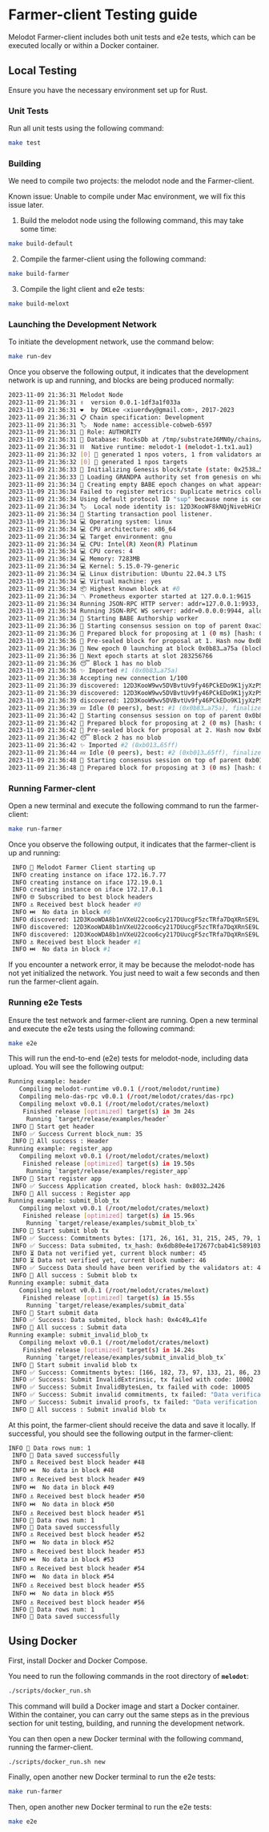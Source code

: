 # Farmer-client Testing guide

Melodot Farmer-client includes both unit tests and e2e tests, which can be executed locally or within a Docker container.

## ****Local Testing****

Ensure you have the necessary environment set up for Rust.

### ****Unit Tests****

Run all unit tests using the following command:

```bash
make test
```

### Building

We need to compile two projects: the melodot node and the Farmer-client. 

Known issue: Unable to compile under Mac environment, we will fix this issue later.

1. Build the melodot node using the following command, this may take some time:

```bash
make build-default
```

2. Compile the farmer-client using the following command:

```bash
make build-farmer
```

3. Compile the light client and e2e tests:

```bash
make build-meloxt
```

### ****Launching the Development Network****

To initiate the development network, use the command below:

```bash
make run-dev
```

Once you observe the following output, it indicates that the development network is up and running, and blocks are being produced normally:

```bash
2023-11-09 21:36:31 Melodot Node    
2023-11-09 21:36:31 ✌️  version 0.0.1-1df3a1f033a    
2023-11-09 21:36:31 ❤️  by DKLee <xiuerdwy@gmail.com>, 2017-2023    
2023-11-09 21:36:31 📋 Chain specification: Development    
2023-11-09 21:36:31 🏷  Node name: accessible-cobweb-6597    
2023-11-09 21:36:31 👤 Role: AUTHORITY    
2023-11-09 21:36:31 💾 Database: RocksDb at /tmp/substrateJ6MN0y/chains/dev/db/full    
2023-11-09 21:36:31 ⛓  Native runtime: melodot-1 (melodot-1.tx1.au1)    
2023-11-09 21:36:32 [0] 💸 generated 1 npos voters, 1 from validators and 0 nominators    
2023-11-09 21:36:32 [0] 💸 generated 1 npos targets    
2023-11-09 21:36:33 🔨 Initializing Genesis block/state (state: 0x2538…5e46, header-hash: 0xac37…e2d5)    
2023-11-09 21:36:33 👴 Loading GRANDPA authority set from genesis on what appears to be first startup.    
2023-11-09 21:36:34 👶 Creating empty BABE epoch changes on what appears to be first startup.    
2023-11-09 21:36:34 Failed to register metrics: Duplicate metrics collector registration attempted    
2023-11-09 21:36:34 Using default protocol ID "sup" because none is configured in the chain specs    
2023-11-09 21:36:34 🏷  Local node identity is: 12D3KooWF8kNQjNivebHiCnTvkACt2SrNW6uEkJbyxWqzu1PAbVg    
2023-11-09 21:36:34 🚀 Starting transaction pool listener.    
2023-11-09 21:36:34 💻 Operating system: linux    
2023-11-09 21:36:34 💻 CPU architecture: x86_64    
2023-11-09 21:36:34 💻 Target environment: gnu    
2023-11-09 21:36:34 💻 CPU: Intel(R) Xeon(R) Platinum    
2023-11-09 21:36:34 💻 CPU cores: 4    
2023-11-09 21:36:34 💻 Memory: 7283MB    
2023-11-09 21:36:34 💻 Kernel: 5.15.0-79-generic    
2023-11-09 21:36:34 💻 Linux distribution: Ubuntu 22.04.3 LTS    
2023-11-09 21:36:34 💻 Virtual machine: yes    
2023-11-09 21:36:34 📦 Highest known block at #0    
2023-11-09 21:36:34 〽️ Prometheus exporter started at 127.0.0.1:9615    
2023-11-09 21:36:34 Running JSON-RPC HTTP server: addr=127.0.0.1:9933, allowed origins=["*"]    
2023-11-09 21:36:34 Running JSON-RPC WS server: addr=0.0.0.0:9944, allowed origins=["*"]    
2023-11-09 21:36:34 👶 Starting BABE Authorship worker    
2023-11-09 21:36:36 🙌 Starting consensus session on top of parent 0xac37c22f067cbea3a82a9952ed61a40a0a32eabb4a46fa96ebc230e63855e2d5    
2023-11-09 21:36:36 🎁 Prepared block for proposing at 1 (0 ms) [hash: 0x94cbc9ee49438476b9291ed9ea4dd722201bff89aaa61c803a6a484e218e3c82; parent_hash: 0xac37…e2d5; extrinsics (1): [0x6d27…d03d]]    
2023-11-09 21:36:36 🔖 Pre-sealed block for proposal at 1. Hash now 0x0b832715fa87a6e813606832ab364150830465fae6fd43f9b740763ba0eba75a, previously 0x94cbc9ee49438476b9291ed9ea4dd722201bff89aaa61c803a6a484e218e3c82.    
2023-11-09 21:36:36 👶 New epoch 0 launching at block 0x0b83…a75a (block slot 283256166 >= start slot 283256166).    
2023-11-09 21:36:36 👶 Next epoch starts at slot 283256766    
2023-11-09 21:36:36 😴 Block 1 has no blob    
2023-11-09 21:36:36 ✨ Imported #1 (0x0b83…a75a)    
2023-11-09 21:36:38 Accepting new connection 1/100
2023-11-09 21:36:39 discovered: 12D3KooW9wv5DVBvtUv9fy46PCkEDo9K1jyXzPS3SKiBbhW4rfty /ip4/172.19.0.1/tcp/4418    
2023-11-09 21:36:39 discovered: 12D3KooW9wv5DVBvtUv9fy46PCkEDo9K1jyXzPS3SKiBbhW4rfty /ip4/172.16.7.77/tcp/4418    
2023-11-09 21:36:39 discovered: 12D3KooW9wv5DVBvtUv9fy46PCkEDo9K1jyXzPS3SKiBbhW4rfty /ip4/172.17.0.1/tcp/4418    
2023-11-09 21:36:39 💤 Idle (0 peers), best: #1 (0x0b83…a75a), finalized #0 (0xac37…e2d5), ⬇ 0 ⬆ 0    
2023-11-09 21:36:42 🙌 Starting consensus session on top of parent 0x0b832715fa87a6e813606832ab364150830465fae6fd43f9b740763ba0eba75a    
2023-11-09 21:36:42 🎁 Prepared block for proposing at 2 (0 ms) [hash: 0x28b41376f2b51efd8def9083bffc3e5c5f98f15d266dfb1986172de9e09e26fc; parent_hash: 0x0b83…a75a; extrinsics (1): [0x57d3…a11a]]    
2023-11-09 21:36:42 🔖 Pre-sealed block for proposal at 2. Hash now 0xb0134001cfed9449650f3c8c6af26230dd2d6ac682b06391b5ec4187c4e365ff, previously 0x28b41376f2b51efd8def9083bffc3e5c5f98f15d266dfb1986172de9e09e26fc.    
2023-11-09 21:36:42 😴 Block 2 has no blob    
2023-11-09 21:36:42 ✨ Imported #2 (0xb013…65ff)    
2023-11-09 21:36:44 💤 Idle (0 peers), best: #2 (0xb013…65ff), finalized #0 (0xac37…e2d5), ⬇ 0 ⬆ 0    
2023-11-09 21:36:48 🙌 Starting consensus session on top of parent 0xb0134001cfed9449650f3c8c6af26230dd2d6ac682b06391b5ec4187c4e365ff    
2023-11-09 21:36:48 🎁 Prepared block for proposing at 3 (0 ms) [hash: 0x73880cfd4f67132321ac78829d30389869c233e8ba528c6b19627ef4b7db8c48; parent_hash: 0xb013…65ff; extrinsics (1): [0xb35b…16f5]]   
```

### ****Running Farmer-clent****

Open a new terminal and execute the following command to run the farmer-client:

```bash
make run-farmer
```

Once you observe the following output, it indicates that the farmer-client is up and running:

```bash
 INFO 🚀 Melodot Farmer Client starting up    
 INFO creating instance on iface 172.16.7.77    
 INFO creating instance on iface 172.19.0.1    
 INFO creating instance on iface 172.17.0.1    
 INFO 🌐 Subscribed to best block headers    
 INFO ⚓ Received best block header #0    
 INFO ⏭️  No data in block #0    
 INFO discovered: 12D3KooWDA8b1nVXeU22coo6cy217DUucgF5zcTRfa7DqXRnSE9L /ip4/172.16.7.77/tcp/4417    
 INFO discovered: 12D3KooWDA8b1nVXeU22coo6cy217DUucgF5zcTRfa7DqXRnSE9L /ip4/172.17.0.1/tcp/4417    
 INFO discovered: 12D3KooWDA8b1nVXeU22coo6cy217DUucgF5zcTRfa7DqXRnSE9L /ip4/172.19.0.1/tcp/4417    
 INFO ⚓ Received best block header #1    
 INFO ⏭️  No data in block #1    
```

If you encounter a network error, it may be because the melodot-node has not yet initialized the network. You just need to wait a few seconds and then run the farmer-client again.

### ****Running e2e Tests****

Ensure the test network and farmer-client are running. Open a new terminal and execute the e2e tests using the following command:

```bash
make e2e
```

This will run the end-to-end (e2e) tests for melodot-node, including data upload. You will see the following output:

```bash
Running example: header
   Compiling melodot-runtime v0.0.1 (/root/melodot/runtime)
   Compiling melo-das-rpc v0.0.1 (/root/melodot/crates/das-rpc)
   Compiling meloxt v0.0.1 (/root/melodot/crates/meloxt)
    Finished release [optimized] target(s) in 3m 24s
     Running `target/release/examples/header`
 INFO 🌟 Start get header    
 INFO ✅ Success Current block_num: 35    
 INFO 💯 All success : Header    
Running example: register_app
   Compiling meloxt v0.0.1 (/root/melodot/crates/meloxt)
    Finished release [optimized] target(s) in 19.50s
     Running `target/release/examples/register_app`
 INFO 🌟 Start register app     
 INFO ✅ Success Application created, block hash: 0x8032…2426    
 INFO 💯 All success : Register app    
Running example: submit_blob_tx
   Compiling meloxt v0.0.1 (/root/melodot/crates/meloxt)
    Finished release [optimized] target(s) in 15.96s
     Running `target/release/examples/submit_blob_tx`
 INFO 🌟 Start submit blob tx    
 INFO ✅ Success: Commitments bytes: [171, 26, 161, 31, 215, 245, 79, 117, 106, 34, 232, 99, 28, 0, 229, 164, 6, 136, 85, 40, 22, 77, 143, 120, 175, 238, 104, 50, 7, 50, 218, 226, 191, 226, 69, 52, 179, 38, 228, 236, 179, 122, 101, 10, 130, 105, 126, 189]    
 INFO ✅ Success: Data submited, tx_hash: 0x6db80e4e172677cbab41c5891035b8bdef538a7b05d7f24f2e0b43197dc5bcc8    
 INFO ⏳ Data not verified yet, current block number: 45    
 INFO ⏳ Data not verified yet, current block number: 46    
 INFO ✅ Success Data should have been verified by the validators at: 47    
 INFO 💯 All success : Submit blob tx    
Running example: submit_data
   Compiling meloxt v0.0.1 (/root/melodot/crates/meloxt)
    Finished release [optimized] target(s) in 15.55s
     Running `target/release/examples/submit_data`
 INFO 🌟 Start submit data    
 INFO ✅ Success: Data submited, block hash: 0x4c49…41fe    
 INFO 💯 All success : Submit data    
Running example: submit_invalid_blob_tx
   Compiling meloxt v0.0.1 (/root/melodot/crates/meloxt)
    Finished release [optimized] target(s) in 14.24s
     Running `target/release/examples/submit_invalid_blob_tx`
 INFO 🌟 Start submit invalid blob tx    
 INFO ✅ Success: Commitments bytes: [166, 182, 73, 97, 133, 21, 86, 237, 128, 28, 102, 130, 250, 210, 22, 184, 0, 123, 104, 160, 30, 122, 92, 38, 197, 190, 67, 98, 134, 77, 243, 183, 214, 132, 242, 125, 137, 179, 229, 153, 160, 233, 193, 101, 224, 104, 102, 143]    
 INFO ✅ Success: Submit InvalidExtrinsic, tx failed with code: 10002    
 INFO ✅ Success: Submit InvalidBytesLen, tx failed with code: 10005    
 INFO ✅ Success: Submit invalid commitments, tx failed: "Data verification failed. Please check your data and try again."    
 INFO ✅ Success: Submit invalid proofs, tx failed: "Data verification failed. Please check your data and try again."    
 INFO 💯 All success : Submit invalid blob tx
```

At this point, the farmer-client should receive the data and save it locally. If successful, you should see the following output in the farmer-client:

```
INFO 🚩 Data rows num: 1    
 INFO 💾 Data saved successfully    
 INFO ⚓ Received best block header #48    
 INFO ⏭️  No data in block #48    
 INFO ⚓ Received best block header #49    
 INFO ⏭️  No data in block #49    
 INFO ⚓ Received best block header #50    
 INFO ⏭️  No data in block #50    
 INFO ⚓ Received best block header #51    
 INFO 🚩 Data rows num: 1    
 INFO 💾 Data saved successfully    
 INFO ⚓ Received best block header #52    
 INFO ⏭️  No data in block #52    
 INFO ⚓ Received best block header #53    
 INFO ⏭️  No data in block #53    
 INFO ⚓ Received best block header #54    
 INFO ⏭️  No data in block #54    
 INFO ⚓ Received best block header #55    
 INFO ⏭️  No data in block #55    
 INFO ⚓ Received best block header #56    
 INFO 🚩 Data rows num: 1    
 INFO 💾 Data saved successfully  
```

## **Using Docker**

First, install Docker and Docker Compose.

You need to run the following commands in the root directory of **`melodot`**:

```bash
./scripts/docker_run.sh
```

This command will build a Docker image and start a Docker container. Within the container, you can carry out the same steps as in the previous section for unit testing, building, and running the development network.

You can then open a new Docker terminal with the following command, running the farmer-client. 

```bash
./scripts/docker_run.sh new
```

Finally, open another new Docker terminal to run the e2e tests:

```bash
make run-farmer
```

Then, open another new Docker terminal to run the e2e tests:

```bash
make e2e
```
